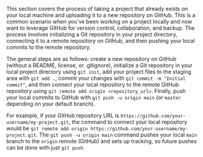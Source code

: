 This section covers the process of taking a project that already exists on your local machine and uploading it to a new repository on GitHub. This is a common scenario when you've been working on a project locally and now want to leverage GitHub for version control, collaboration, and backup. The process involves initializing a Git repository in your project directory, connecting it to a remote repository on GitHub, and then pushing your local commits to the remote repository.

The general steps are as follows: create a new repository on GitHub (without a README, license, or .gitignore), initialize a Git repository in your local project directory using `git init`, add your project files to the staging area with `git add .`, commit your changes with `git commit -m "Initial commit"`, and then connect your local repository to the remote GitHub repository using `git remote add origin <repository_url>`. Finally, push your local commits to GitHub with `git push -u origin main` (or `master` depending on your default branch).

For example, if your GitHub repository URL is `https://github.com/your-username/my-project.git`, the command to connect your local repository would be `git remote add origin https://github.com/your-username/my-project.git`. The `git push -u origin main` command pushes your local `main` branch to the `origin` remote (GitHub) and sets up tracking, so future pushes can be done with just `git push`.